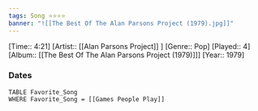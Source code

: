 ```yaml
---
tags: Song ⭐⭐⭐⭐ 
banner: "![[The Best Of The Alan Parsons Project (1979).jpg]]"
---
```

[Time:: 4:21]
[Artist:: [[Alan Parsons Project]] ]
[Genre:: Pop]
[Played:: 4]
[Album:: [[The Best Of The Alan Parsons Project (1979)]]]
[Year:: 1979]
### Dates
````dataview
TABLE Favorite_Song
WHERE Favorite_Song = [[Games People Play]]
````
